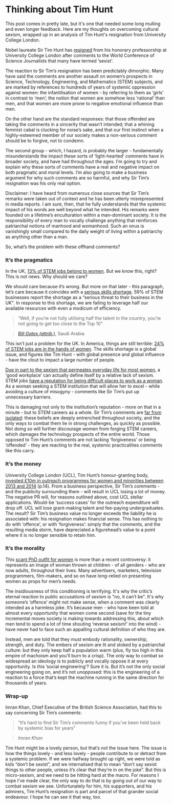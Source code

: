 # Thinking about Tim Hunt

This post comes in pretty late, but it's one that needed some long mulling and even longer feedback. Here are my thoughts on overcoming cultural sexism, wrapped up in an analysis of Tim Hunt's resignation from University College London.

Nobel laureate Sir Tim Hunt has [resigned](http://www.bbc.co.uk/news/uk-33090022) from his honorary professorship at University College London after comments to the World Conference of Science Journalists that many have termed ‘sexist’.

The reaction to Sir Tim’s resignation has been predictably dimorphic. Many have said the comments are another assault on women’s prospects in Science, Technology, Engineering, and Mathematics (STEM) subjects, and are marked by references to hundreds of years of systemic oppression against women: the infantilisation of women - by referring to them as ‘girls’ in contrast to ‘men’; the notion that women are somehow less ‘rational’ than men, and that women are more prone to negative emotional influence than men.

On the other hand are the standard responses: that those offended are taking the comments in a sincerity that wasn’t intended; that a whining feminist cabal is clucking for noise’s sake, and that our first instinct when a highly-esteemed member of our society makes a non-serious comment should be to forgive, not to condemn.

The second group - which, I hazard, is probably the larger - fundamentally misunderstands the impact these sorts of ‘light-hearted’ comments have in broader society, and have had throughout the ages. I’m going to try and explain why these sorts of comments have a real and negative impact on both pragmatic and moral levels. I’m also going to make a business argument for why such comments are so harmful, and why Sir Tim’s resignation was his only real option.

Disclaimer: I have heard from numerous close sources that Sir Tim’s remarks were taken out of context and he has been utterly misrepresented in media reports. I am sure, then, that he fully understands that the systemic impact of his words are well beyond what he intended. His remarks were founded on a lifetime’s enculturation within a man-dominant society. It is the responsibility of every man to vocally challenge anything that reinforces patriarchal notions of manhood and womanhood. Such an onus is vanishingly small compared to the daily weight of living within a patriarchy as anything other than a man.

So, what’s the problem with these offhand comments?

### It’s the pragmatics

In the UK, [13% of STEM jobs belong to women](https://www.wisecampaign.org.uk/resources/2014/09/uk-statistics-2014). But we know this, right? This is not news. Why should we care? 

We should care because it’s wrong. But more on that later - this paragraph, let’s care because it coincides with a [serious skills shortage](http://www.economist.com/news/britain/21648003-lack-skilled-workers-and-managers-drags-country-down-mind-gap). 59% of STEM businesses report the shortage as a “serious threat to their business in the UK". In response to this shortage, we are failing to leverage half our available resources with even a modicum of efficiency.

> “Well, if you’re not fully utilising half the talent in the country, you’re not going to get too close to the Top 10”

> <cite>[Bill Gates (attrib.)](http://www.nytimes.com/2009/08/23/magazine/23Women-t.html?pagewanted=5&_r=0)</cite>, Saudi Arabia

This isn’t just a problem for the UK. In America, things are still terrible: [24% of STEM jobs are in the hands of women](http://www.esa.doc.gov/sites/default/files/womeninstemagaptoinnovation8311.pdf). The skills shortage is a global issue, and figures like Tim Hunt - with global presence and global influence - have the clout to impact a large number of people.

[Due in part to the sexism that permeates everyday life for most women](http://everydaysexism.com/), a 'good workplace’ can actually define itself by a relative lack of sexism. STEM jobs [have a reputation for being difficult places to work as a woman](https://hbr.org/2015/03/the-5-biases-pushing-women-out-of-stem). As a woman seeking a STEM institution that will allow her to excel - while avoiding a culture of misogyny - comments like Sir Tim’s put up unnecessary barriers. 

This is damaging not only to the institution’s reputation - more on that in a minute - but to STEM careers as a whole. Sir Tim’s comments are [far from isolated](http://academicsexismstories.gendersquare.org/): these beliefs are deeply entrenched throughout society, and the only ways to combat them lie in strong challenges, as quickly as possible. Not doing so will further discourage women from forging STEM careers, which damages the technology prospects of the entire world. Those opposed to Tim Hunt’s comments are not lacking ‘forgiveness’ or being ‘offended’ - they are reacting to the real, systemic practicalities comments like this carry.

### It’s the money

University College London (UCL), Tim Hunt’s honour-granting body, [invested £10m in outreach programmes for women and minorities between 2013 and 2014](https://www.ucl.ac.uk/finance/docs/docs-corporate/2014_UCL-annual-report.pdf) (p.14). From a business perspective, Sir Tim’s comments - and the publicity surrounding them - will result in UCL losing a lot of money. The negative PR will, for reasons outlined above, cost UCL stellar applications. Would-be ‘success cases’ for the outreach expenditure will drop off. UCL will lose grant-making talent and fee-paying undergraduates. The result? Sir Tim’s business value no longer exceeds the liability he is associated with: his resignation makes financial sense. This has nothing to do with ‘offence’, or with ‘forgiveness’: simply that the comments, and the resulting media storm, have depreciated a figurehead’s value to a point where it is no longer sensible to retain him.

### It’s the morality

This [scant PhD outfit for women](http://www.amazon.com/Delicious-Womens-Darling-Sexy-Costume/dp/B0053O1KHA) is more than a recent controversy: it represents an image of woman thrown at children - of all genders - who are now adults, throughout their lives. Many advertisers, marketers, television programmers, film-makers, and so on have long-relied on presenting women as props for men’s needs.

The insidiousness of this conditioning is terrifying. It's why the critic’s eternal reaction to public accusations of sexism is "no, it can’t be". It's why someone’s ‘offence’ might not make sense, when a comment was clearly intended as a harmless joke. It’s because men - who have been told at almost every opportunity that women come second (save for the tiny incremental moves society is making towards addressing this, about which men tend to spend a lot of time shouting ‘reverse sexism!’ into the wind) - have never had to face such an appalling cultural definition of who they are.

Instead, men are told that they must embody rationality, ownership, strength, and duty. The embers of sexism are lit and stoked by a patriarchal culture: but they only keep half a population warm (plus, fly too high in this empire of machoism and you’ll burn to a crisp). The _only_ way to combat so widespread an ideology is to publicly and vocally oppose it at every opportunity. Is this ’social engineering’? Sure it is. But it’s not the only social engineering going on, and it’s not unopposed: this is the engineering of a reaction to a force that’s kept the machine running in the same direction for thousands of years.

### Wrap-up

Imran Khan, Chief Executive of the British Science Association, had this to say concerning Sir Tim’s comments:

> “It’s hard to find Sir Tim’s comments funny if you’ve been held back by systemic bias for years”

> <cite>Imran Khan</cite>

Tim Hunt might be a lovely person, but that’s not the issue here. The issue is how the things lovely - and less lovely - people contribute to or detract from a systemic problem. If we were halfway brought up right, we were told as kids “don’t be sexist”, and we internalised that to mean “don’t say sexist things to other people, unless it’s clear that they’re in on the joke”. But this is micro-sexism, and we need to be hitting hard at the macro. For reasons I hope I’ve made clear, the only way to do that is by going out of our way to combat sexism we see. Unfortunately for him, his supporters, and his admirers, Tim Hunt’s resignation is part and parcel of that grander social endeavour. I hope he can see it that way, too.


